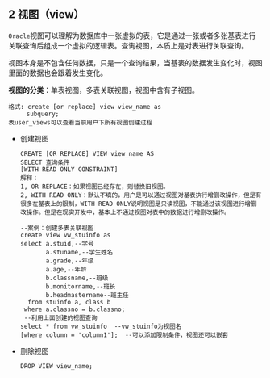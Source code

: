 ## 2 视图（view）

`Oracle`视图可以理解为数据库中一张虚拟的表，它是通过一张或者多张基表进行关联查询后组成一个虚拟的逻辑表。查询视图，本质上是对表进行关联查询。                                                      

视图本身是不包含任何数据，只是一个查询结果，当基表的数据发生变化时，视图里面的数据也会跟着发生变化。

**视图的分类**：单表视图，多表关联视图，视图中含有子视图。

```plsql
格式: create [or replace] view view_name as
	 subquery;
表user_views可以查看当前用户下所有视图创建过程
```

- 创建视图

  ```plsql
  CREATE [OR REPLACE] VIEW view_name AS
  SELECT 查询条件
  [WITH READ ONLY CONSTRAINT]
  解释：
  1, OR REPLACE：如果视图已经存在，则替换旧视图。
  2, WITH READ ONLY：默认不填的，用户是可以通过视图对基表执行增删改操作，但是有很多在基表上的限制，WITH READ ONLY说明视图是只读视图，不能通过该视图进行增删改操作。但是在现实开发中，基本上不通过视图对表中的数据进行增删改操作。 
  ```

  ```plsql
  --案例：创建多表关联视图
  create view vw_stuinfo as 
  select a.stuid,--学号
         a.stuname,--学生姓名
         a.grade,--年级
         a.age,--年龄
         b.classname,--班级
         b.monitorname,--班长
         b.headmastername--班主任
    from stuinfo a, class b
   where a.classno = b.classno;
   --利用上面创建的视图查询
  select * from vw_stuinfo  --vw_stuinfo为视图名
  [where column = 'column1'];  --可以添加限制条件，视图还可以嵌套
  ```

- 删除视图

  ```plsql
  DROP VIEW view_name;
  ```